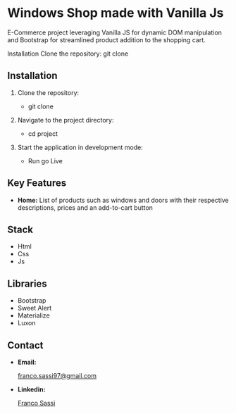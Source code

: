 ﻿# Windows Shop made with Vanilla Js
 
E-Commerce project leveraging Vanilla JS for dynamic DOM manipulation and Bootstrap for streamlined product addition to the shopping cart.

Installation
Clone the repository:
git clone
 
## Installation
1. Clone the repository:
   - git clone
2. Navigate to the project directory:
   - cd project
 
3. Start the application in development mode:
   - Run go Live
  
## Key Features
- **Home:**
 List of products such as windows and doors with their respective descriptions, prices and an add-to-cart button
 

## Stack
- Html
- Css
- Js

## Libraries
- Bootstrap
- Sweet Alert
- Materialize
- Luxon
  
## Contact
- **Email:**

  franco.sassi97@gmail.com

- **Linkedin:**

  <a href="https://www.linkedin.com/in/sassifranco/">Franco Sassi </a>
 
